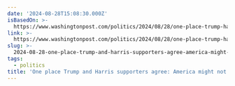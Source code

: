 ```yaml
---
date: '2024-08-28T15:08:30.000Z'
isBasedOn: >-
  https://www.washingtonpost.com/politics/2024/08/28/one-place-trump-harris-supporters-agree-america-might-not-be-fixable/
link: >-
  https://www.washingtonpost.com/politics/2024/08/28/one-place-trump-harris-supporters-agree-america-might-not-be-fixable/
slug: >-
  2024-08-28-one-place-trump-and-harris-supporters-agree-america-might-not-be-fixable
tags:
  - politics
title: 'One place Trump and Harris supporters agree: America might not be fixable -'
---
```

 
